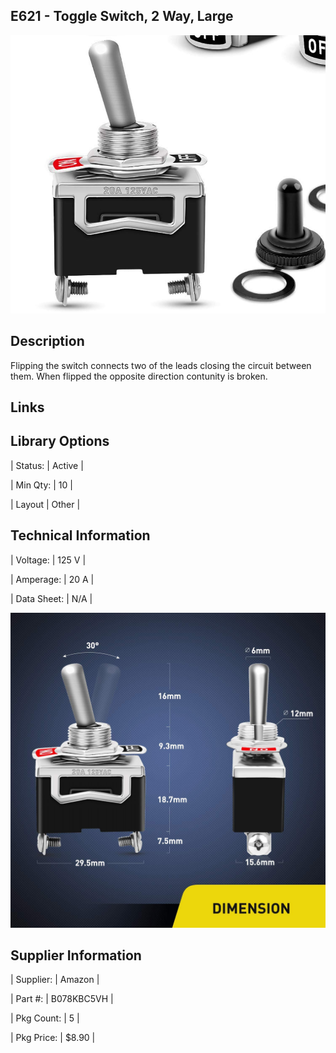 ## E621 - Toggle Switch, 2 Way, Large
 

![image](CAD/E621/image.png)

 

## Description   

 

Flipping the switch connects two of the leads closing the circuit between them. When flipped the opposite direction contunity is broken.



## Links   



## Library Options

 

| Status: | Active |

| Min Qty: | 10 |

| Layout | Other |

 

## Technical Information


| Voltage: | 125 V |

| Amperage: | 20 A |

| Data Sheet: | N/A |

![image](CAD/E621/dim.png)


## Supplier Information


| Supplier: | Amazon |

| Part #: | B078KBC5VH |        

| Pkg Count: | 5 |

| Pkg Price: | $8.90 |